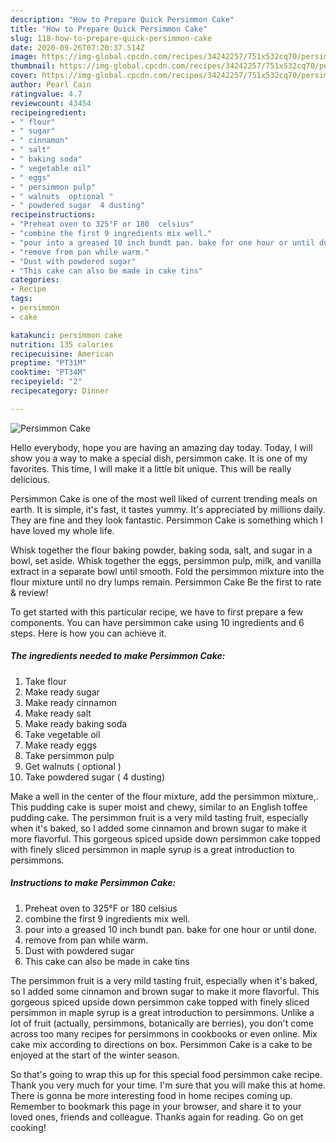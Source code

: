 ```yaml
---
description: "How to Prepare Quick Persimmon Cake"
title: "How to Prepare Quick Persimmon Cake"
slug: 118-how-to-prepare-quick-persimmon-cake
date: 2020-09-26T07:20:37.514Z
image: https://img-global.cpcdn.com/recipes/34242257/751x532cq70/persimmon-cake-recipe-main-photo.jpg
thumbnail: https://img-global.cpcdn.com/recipes/34242257/751x532cq70/persimmon-cake-recipe-main-photo.jpg
cover: https://img-global.cpcdn.com/recipes/34242257/751x532cq70/persimmon-cake-recipe-main-photo.jpg
author: Pearl Cain
ratingvalue: 4.7
reviewcount: 43454
recipeingredient:
- " flour"
- " sugar"
- " cinnamon"
- " salt"
- " baking soda"
- " vegetable oil"
- " eggs"
- " persimmon pulp"
- " walnuts  optional "
- " powdered sugar  4 dusting"
recipeinstructions:
- "Preheat oven to 325°F or 180  celsius"
- "combine the first 9 ingredients mix well."
- "pour into a greased 10 inch bundt pan. bake for one hour or until done."
- "remove from pan while warm."
- "Dust with powdered sugar"
- "This cake can also be made in cake tins"
categories:
- Recipe
tags:
- persimmon
- cake

katakunci: persimmon cake 
nutrition: 135 calories
recipecuisine: American
preptime: "PT31M"
cooktime: "PT34M"
recipeyield: "2"
recipecategory: Dinner

---
```



![Persimmon Cake](https://img-global.cpcdn.com/recipes/34242257/751x532cq70/persimmon-cake-recipe-main-photo.jpg)

Hello everybody, hope you are having an amazing day today. Today, I will show you a way to make a special dish, persimmon cake. It is one of my favorites. This time, I will make it a little bit unique. This will be really delicious.

Persimmon Cake is one of the most well liked of current trending meals on earth. It is simple, it's fast, it tastes yummy. It's appreciated by millions daily. They are fine and they look fantastic. Persimmon Cake is something which I have loved my whole life.

Whisk together the flour baking powder, baking soda, salt, and sugar in a bowl, set aside. Whisk together the eggs, persimmon pulp, milk, and vanilla extract in a separate bowl until smooth. Fold the persimmon mixture into the flour mixture until no dry lumps remain. Persimmon Cake Be the first to rate &amp; review!


To get started with this particular recipe, we have to first prepare a few components. You can have persimmon cake using 10 ingredients and 6 steps. Here is how you can achieve it.

<!--inarticleads1-->

##### The ingredients needed to make Persimmon Cake:

1. Take  flour
1. Make ready  sugar
1. Make ready  cinnamon
1. Make ready  salt
1. Make ready  baking soda
1. Take  vegetable oil
1. Make ready  eggs
1. Take  persimmon pulp
1. Get  walnuts ( optional )
1. Take  powdered sugar ( 4 dusting)


Make a well in the center of the flour mixture, add the persimmon mixture,. This pudding cake is super moist and chewy, similar to an English toffee pudding cake. The persimmon fruit is a very mild tasting fruit, especially when it&#39;s baked, so I added some cinnamon and brown sugar to make it more flavorful. This gorgeous spiced upside down persimmon cake topped with finely sliced persimmon in maple syrup is a great introduction to persimmons. 

<!--inarticleads2-->

##### Instructions to make Persimmon Cake:

1. Preheat oven to 325°F or 180  celsius
1. combine the first 9 ingredients mix well.
1. pour into a greased 10 inch bundt pan. bake for one hour or until done.
1. remove from pan while warm.
1. Dust with powdered sugar
1. This cake can also be made in cake tins


The persimmon fruit is a very mild tasting fruit, especially when it&#39;s baked, so I added some cinnamon and brown sugar to make it more flavorful. This gorgeous spiced upside down persimmon cake topped with finely sliced persimmon in maple syrup is a great introduction to persimmons. Unlike a lot of fruit (actually, persimmons, botanically are berries), you don&#39;t come across too many recipes for persimmons in cookbooks or even online. Mix cake mix according to directions on box. Persimmon Cake is a cake to be enjoyed at the start of the winter season. 

So that's going to wrap this up for this special food persimmon cake recipe. Thank you very much for your time. I'm sure that you will make this at home. There is gonna be more interesting food in home recipes coming up. Remember to bookmark this page in your browser, and share it to your loved ones, friends and colleague. Thanks again for reading. Go on get cooking!

